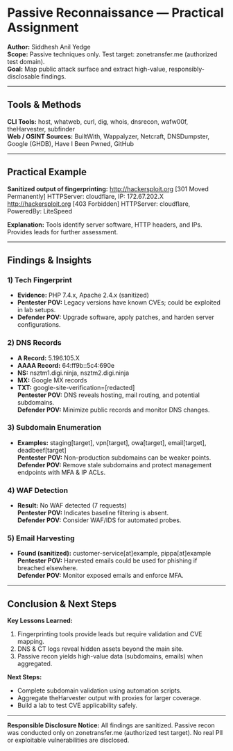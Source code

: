# Passive Reconnaissance — Practical Assignment

**Author:** Siddhesh Anil Yedge  
**Scope:** Passive techniques only. Test target: zonetransfer.me (authorized test domain).  
**Goal:** Map public attack surface and extract high-value, responsibly-disclosable findings.

---

## Tools & Methods
**CLI Tools:** host, whatweb, curl, dig, whois, dnsrecon, wafw00f, theHarvester, subfinder  
**Web / OSINT Sources:** BuiltWith, Wappalyzer, Netcraft, DNSDumpster, Google (GHDB), Have I Been Pwned, GitHub  

---

## Practical Example
**Sanitized output of fingerprinting:**
http://hackersploit.org  [301 Moved Permanently] HTTPServer: cloudflare, IP: 172.67.202.X
http://hackersploit.org [403 Forbidden] HTTPServer: cloudflare, PoweredBy: LiteSpeed


**Explanation:** Tools identify server software, HTTP headers, and IPs. Provides leads for further assessment.

---

## Findings & Insights

### 1) Tech Fingerprint
- **Evidence:** PHP 7.4.x, Apache 2.4.x (sanitized)  
- **Pentester POV:** Legacy versions have known CVEs; could be exploited in lab setups.  
- **Defender POV:** Upgrade software, apply patches, and harden server configurations.

### 2) DNS Records
- **A Record:** 5.196.105.X  
- **AAAA Record:** 64:ff9b::5c4:690e  
- **NS:** nsztm1.digi.ninja, nsztm2.digi.ninja  
- **MX:** Google MX records  
- **TXT:** google-site-verification=[redacted]  
**Pentester POV:** DNS reveals hosting, mail routing, and potential subdomains.  
**Defender POV:** Minimize public records and monitor DNS changes.

### 3) Subdomain Enumeration
- **Examples:** staging[target], vpn[target], owa[target], email[target], deadbeef[target]  
**Pentester POV:** Non-production subdomains can be weaker points.  
**Defender POV:** Remove stale subdomains and protect management endpoints with MFA & IP ACLs.

### 4) WAF Detection
- **Result:** No WAF detected (7 requests)  
**Pentester POV:** Indicates baseline filtering is absent.  
**Defender POV:** Consider WAF/IDS for automated probes.

### 5) Email Harvesting
- **Found (sanitized):** customer-service[at]example, pippa[at]example  
**Pentester POV:** Harvested emails could be used for phishing if breached elsewhere.  
**Defender POV:** Monitor exposed emails and enforce MFA.

---

## Conclusion & Next Steps
**Key Lessons Learned:**
1. Fingerprinting tools provide leads but require validation and CVE mapping.  
2. DNS & CT logs reveal hidden assets beyond the main site.  
3. Passive recon yields high-value data (subdomains, emails) when aggregated.

**Next Steps:**
- Complete subdomain validation using automation scripts.  
- Aggregate theHarvester output with proxies for larger coverage.  
- Build a lab to test CVE applicability safely.

---

**Responsible Disclosure Notice:** All findings are sanitized. Passive recon was conducted only on zonetransfer.me (authorized test target). No real PII or exploitable vulnerabilities are disclosed.

